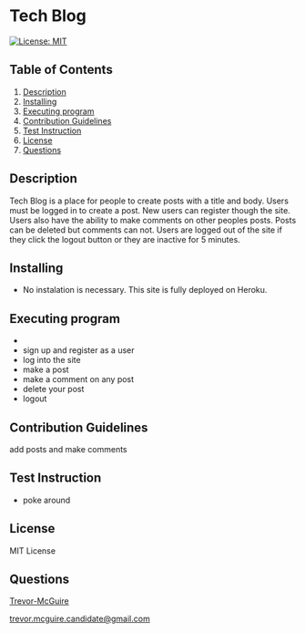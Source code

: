 # Tech Blog

 [![License: MIT](https://img.shields.io/badge/License-MIT-yellow.svg)](https://opensource.org/licenses/MIT)

## Table of Contents  
1. [Description](#description)
2. [Installing](#installing)
3. [Executing program](#executing-program)
4. [Contribution Guidelines](#contribution-guidelines)
5. [Test Instruction](#test-instruction)
6. [License](#license)
7. [Questions](#questions)

## Description

 Tech Blog is a place for people to create posts with a title and body. Users must be logged in to create a post. New users can register though the site. Users also have the ability to make comments on other peoples posts. Posts can be deleted but comments can not. Users are logged out of the site if they click the logout button or they are inactive for 5 minutes.


## Installing

 * No instalation is necessary. This site is fully deployed on Heroku.


## Executing program

 * 
*  sign up and register as a user 
*  log into the site 
*  make a post 
*  make a comment on any post 
*  delete your post 
*  logout


## Contribution Guidelines

 add posts and make comments


## Test Instruction

 * poke around


## License

 MIT License


## Questions

 [Trevor-McGuire](https://github.com/Trevor-McGuire/)

 [trevor.mcguire.candidate@gmail.com](mailto:trevor.mcguire.candidate@gmail.com)